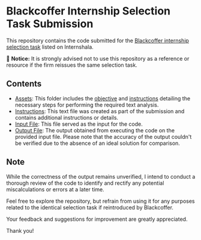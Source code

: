 # Blackcoffer Internship Selection Task Submission

This repository contains the code submitted for the [Blackcoffer internship selection task](https://internshala.com/internship/detail/data-science-work-from-home-job-internship-at-blackcoffer1677143584) listed on Internshala.

🚨 **Notice:** It is strongly advised not to use this repository as a reference or resource if the firm reissues the same selection task.

## Contents
- [Assets](/assets): This folder includes the [objective](/assets/Objective.docx.pdf) and [instructions](/assets/Text%20Analysis.docx.pdf) detailing the necessary steps for performing the required text analysis.
- [Instructions](/Instructions.txt): This text file was created as part of the submission and contains additional instructions or details.
- [Input File](/Input.csv): This file served as the input for the code.
- [Output File](/OUTPUT.xlsx): The output obtained from executing the code on the provided input file. Please note that the accuracy of the output couldn't be verified due to the absence of an ideal solution for comparison.

## Note
While the correctness of the output remains unverified, I intend to conduct a thorough review of the code to identify and rectify any potential miscalculations or errors at a later time.

Feel free to explore the repository, but refrain from using it for any purposes related to the identical selection task if reintroduced by Blackcoffer.

Your feedback and suggestions for improvement are greatly appreciated. 

Thank you!
